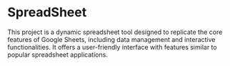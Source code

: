 # SpreadSheet
This project is a dynamic spreadsheet tool designed to replicate the core features of Google Sheets, including data management and interactive functionalities. It offers a user-friendly interface with features similar to popular spreadsheet applications.
